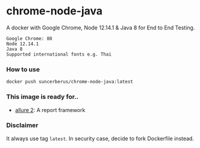 # chrome-node-java
A docker with Google Chrome, Node 12.14.1 &amp; Java 8 for End to End Testing.

```
Google Chrome: 80
Node 12.14.1
Java 8
Supported international fonts e.g. Thai
```

### How to use
```
docker push suncerberus/chrome-node-java:latest
```

### This image is ready for..

- [allure 2](https://github.com/allure-framework/allure2): A report framework

### Disclaimer
It always use tag `latest`. In security case, decide to fork Dockerfile instead.

